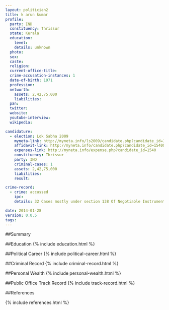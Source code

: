 ```yaml
---
layout: politician2
title: k arun kumar
profile: 
  party: IND
  constituency: Thrissur
  state: Kerala
  education: 
    level: 
    details: unknown
  photo: 
  sex: 
  caste: 
  religion: 
  current-office-title: 
  crime-accusation-instances: 1
  date-of-birth: 1971
  profession: 
  networth: 
    assets: 2,42,75,000
    liabilities: 
  pan: 
  twitter: 
  website: 
  youtube-interview: 
  wikipedia: 

candidature: 
  - election: Lok Sabha 2009
    myneta-link: http://myneta.info/ls2009/candidate.php?candidate_id=1540
    affidavit-link: http://myneta.info/candidate.php?candidate_id=1540&scan=original
    expenses-link: http://myneta.info/expense.php?candidate_id=1540
    constituency: Thrissur 
    party: IND
    criminal-cases: 1
    assets: 2,42,75,000
    liabilities: 
    result:  

crime-record: 
  - crime: accussed
    ipc: 
    details: 32 Cases mostly under section 138 Of Negotiable Instruments act 

date: 2014-01-28
version: 0.0.5
tags: 
---
```

##Summary


##Education
{% include education.html %}


##Political Career
{% include political-career.html %}


##Criminal Record
{% include criminal-record.html %}


##Personal Wealth
{% include personal-wealth.html %}


##Public Office Track Record
{% include track-record.html %}


##References


{% include references.html %}